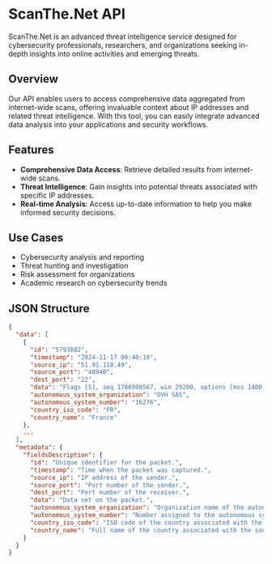 # ScanThe.Net API

ScanThe.Net is an advanced threat intelligence service designed for cybersecurity professionals, researchers, and organizations seeking in-depth insights into online activities and emerging threats. 

## Overview

Our API enables users to access comprehensive data aggregated from internet-wide scans, offering invaluable context about IP addresses and related threat intelligence. With this tool, you can easily integrate advanced data analysis into your applications and security workflows.

## Features

- **Comprehensive Data Access**: Retrieve detailed results from internet-wide scans.
- **Threat Intelligence**: Gain insights into potential threats associated with specific IP addresses.
- **Real-time Analysis**: Access up-to-date information to help you make informed security decisions.

## Use Cases

- Cybersecurity analysis and reporting
- Threat hunting and investigation
- Risk assessment for organizations
- Academic research on cybersecurity trends

## JSON Structure

```json
{
  "data": [
    {
      "id": "5793882",
      "timestamp": "2024-11-17 09:40:10",
      "source_ip": "51.91.110.49",
      "source_port": "48940",
      "dest_port": "22",
      "data": "Flags [S], seq 1786990567, win 29200, options [mss 1400,sackOK,TS val 1400782606 ecr 0,nop,wscale 7], length 0",
      "autonomous_system_organization": "OVH SAS",
      "autonomous_system_number": "16276",
      "country_iso_code": "FR",
      "country_name": "France"
    },
    ...
  ],
  "metadata": {
    "fieldsDescription": {
      "id": "Unique identifier for the packet.",
      "timestamp": "Time when the packet was captured.",
      "source_ip": "IP address of the sender.",
      "source_port": "Port number of the sender.",
      "dest_port": "Port number of the receiver.",
      "data": "Data set on the packet.",
      "autonomous_system_organization": "Organization name of the autonomous system (AS) associated with the source IP.",
      "autonomous_system_number": "Number assigned to the autonomous system.",
      "country_iso_code": "ISO code of the country associated with the source IP.",
      "country_name": "Full name of the country associated with the source IP."
    }
  }
}
```
